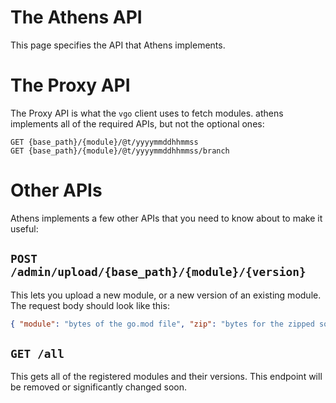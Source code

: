 # The Athens API

This page specifies the API that Athens implements.

# The Proxy API

The Proxy API is what the `vgo` client uses to fetch modules. athens implements
all of the required APIs, but not the optional ones:

```console
GET {base_path}/{module}/@t/yyyymmddhhmmss
GET {base_path}/{module}/@t/yyyymmddhhmmss/branch
```

# Other APIs

Athens implements a few other APIs that you need to know about to make it useful:

## `POST /admin/upload/{base_path}/{module}/{version}`

This lets you upload a new module, or a new version of an existing module. The request body should look like this:

```json
{ "module": "bytes of the go.mod file", "zip": "bytes for the zipped source", "info": "bytes of the version.info file" }
```

## `GET /all`

This gets all of the registered modules and their versions. This endpoint will be removed or significantly changed
soon.
